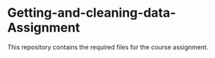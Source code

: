 # Getting-and-cleaning-data-Assignment
This repository contains the required files for the course assignment.
